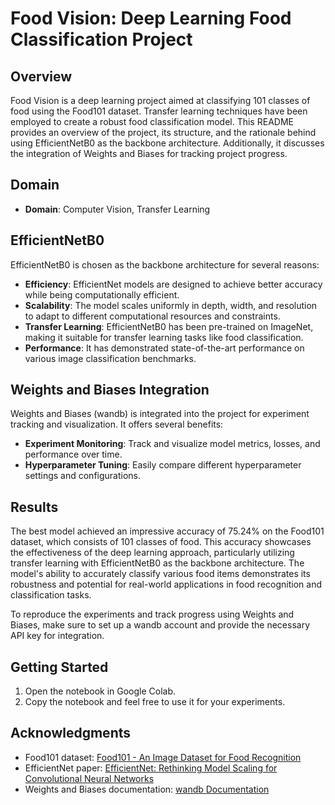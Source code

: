 # Food Vision: Deep Learning Food Classification Project

## Overview
Food Vision is a deep learning project aimed at classifying 101 classes of food using the Food101 dataset. Transfer learning techniques have been employed to create a robust food classification model. This README provides an overview of the project, its structure, and the rationale behind using EfficientNetB0 as the backbone architecture. Additionally, it discusses the integration of Weights and Biases for tracking project progress.

## Domain
- **Domain**: Computer Vision, Transfer Learning

## EfficientNetB0
EfficientNetB0 is chosen as the backbone architecture for several reasons:
- **Efficiency**: EfficientNet models are designed to achieve better accuracy while being computationally efficient.
- **Scalability**: The model scales uniformly in depth, width, and resolution to adapt to different computational resources and constraints.
- **Transfer Learning**: EfficientNetB0 has been pre-trained on ImageNet, making it suitable for transfer learning tasks like food classification.
- **Performance**: It has demonstrated state-of-the-art performance on various image classification benchmarks.

## Weights and Biases Integration
Weights and Biases (wandb) is integrated into the project for experiment tracking and visualization. It offers several benefits:
- **Experiment Monitoring**: Track and visualize model metrics, losses, and performance over time.
- **Hyperparameter Tuning**: Easily compare different hyperparameter settings and configurations.

## Results
The best model achieved an impressive accuracy of 75.24% on the Food101 dataset, which consists of 101 classes of food. This accuracy showcases the effectiveness of the deep learning approach, particularly utilizing transfer learning with EfficientNetB0 as the backbone architecture. The model's ability to accurately classify various food items demonstrates its robustness and potential for real-world applications in food recognition and classification tasks.

To reproduce the experiments and track progress using Weights and Biases, make sure to set up a wandb account and provide the necessary API key for integration.

## Getting Started
1. Open the notebook in Google Colab.
2. Copy the notebook and feel free to use it for your experiments.

## Acknowledgments
- Food101 dataset: [Food101 - An Image Dataset for Food Recognition](https://data.vision.ee.ethz.ch/cvl/datasets_extra/food-101/)
- EfficientNet paper: [EfficientNet: Rethinking Model Scaling for Convolutional Neural Networks](https://arxiv.org/abs/1905.11946)
- Weights and Biases documentation: [wandb Documentation](https://docs.wandb.ai/)
